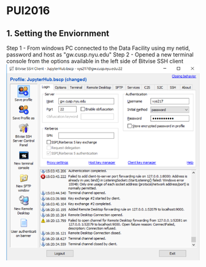 # PUI2016

## 1. Setting the Enviornment

Step 1 - From windows PC connected to the Data Facility using my netid, password and host as "gw.cusp.nyu.edu"
Step 2 - Opened a new terminal console from the options available in the left side of Bitvise SSH client
![Bitvise SSH Client](bitvise.png)
